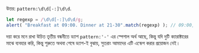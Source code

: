 উত্তর: `pattern:\d\d[-:]\d\d`.

```js run
let regexp = /\d\d[-:]\d\d/g;
alert( "Breakfast at 09:00. Dinner at 21-30".match(regexp) ); // 09:00, 21-30
```

দয়া করে মনে রাখা উচিত তৃতীয় বন্ধনীতে ড্যাশ `pattern:'-'` এর স্পেশাল অর্থ আছে, কিন্তু যদি দুটি ক্যারাক্টারের মাঝে ব্যবহার করি, কিন্তু শুরুতে অথবা শেষে ড্যাশ-ই বুঝায়, সুতরাং আমাদের এটি এস্কেপ করার প্রয়োজন নেই।
